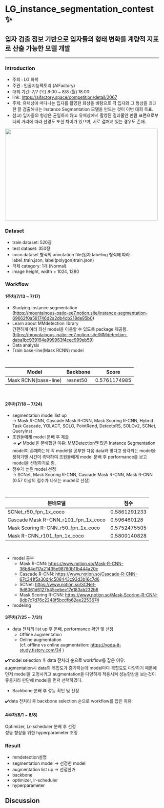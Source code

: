 # LG_instance_segmentation_contest ✨
## 입자 검출 정보 기반으로 입자들의 형태 변화를 계량적 지표로 산출 가능한 모델 개발

---
### Introduction
- 주최 : LG 화학 <br/>
- 주관 : 인공지능팩토리 (AIFactory) <br/>
- 대회 기간: 7/7 (목) 8:00 ~ 8/8 (월) 18:00 <br/>
- link: https://aifactory.space/competition/detail/2067 <br/>
- 주제: 유체상에 떠다니는 입자를 촬영한 화상을 바탕으로 각 입자와 그 형상을 최대한 잘 검출해내는 Instance Segmentation 모델을 만드는 것이 이번 대회 목표. <br/>
- 참고) 입자들의 형상은 균일하지 않고 유체상에서 촬영된 결과물인 만큼 표면으로부터의 거리에 따라 선명도 또한 차이가 있으며, 서로 겹쳐져 있는 경우도 존재. <br/>

<img src='https://user-images.githubusercontent.com/61971952/188265389-b1461854-a775-423b-bd1a-a901de19bef9.png' width = '500' height = '300'/> <br/>

### Dataset
- train dataset: 520장 <br/>
- test dataset: 350장 <br/>
- coco dataset 형식의 annotation file(입자 labeling 형식에 따라 label_train.json, label(polygon)train.json) <br/>
- 객체 category: 1개 (Normal) <br/>
- image height, width = 1024, 1280 <br/>

### Workflow
#### 1주차(7/13 ~ 7/17)
* Studying instance segmentation </br>
(https://mountainous-patio-ee7.notion.site/instance-segmentation-69662f0a591746d2a2db4cb218de95b0) </br> 
* Learn about MMdetection library </br>
간편하게 여러 최신 model을 이용할 수 있도록 package 제공됨. </br>
(https://mountainous-patio-ee7.notion.site/MMdetection-daba1bc939194a999963f4cec999eb59) </br>
* Data analysis 
* Train base-line(Mask RCNN) model <br/>
</br>

 Model | Backbone | Score
 -------------|-------|-------|
 Mask RCNN(base-line) | resnet50 |  0.5761174985  |

</br>

#### 2주차(7/18 ~ 7/24)
* segmentation model list up </br>
→ Mask R-CNN, Cascade Mask R-CNN, Mask Scoring R-CNN, Hybrid Task Cascade, YOLACT, SOLO, PointRend, DetectoRS, SOLOv2, SCNet, QueryInst
* 조원들에게 model 분배 후 제출 </br>
→ ✔️ Model을 분배했던 이유: MMDetection엔 많은 Instance Segmentation model이 존재하는데 각 model을 공부한 다음 data와 맞다고 생각되는 model을 정하기엔 시간이 촉박하여 조원들에게 model 분배 후 performance를 보고 model을 선정하기로 함.
* 점수가 높은 model 선정 </br>
→ SCNet, Mask Scoring R-CNN, Cascade Mask R-CNN, Mask R-CNN  </br>
(0.57 이상의 점수가 나오는 model로 선정)
</br>

분배모델| 점수
-------|-------|
SCNet_r50_fpn_1x_coco  |  0.5861291233  |
Cascade Mask R-CNN_r101_fpn_1x_coco | 0.596460128 |
Mask Scoring R-CNN_r50_fpn_1x_coco | 0.5752475505  |
Mask R-CNN_r101_fpn_1x_coco  |  0.5800140828 |
   
</br>

* model 공부 </br>
  * Mask R-CNN: https://www.notion.so/Mask-R-CNN-36b84ef17a21435e98760b11b444a20c
  * Cascade R-CNN: https://www.notion.so/Cascade-R-CNN-67c341f5a30d4c508443c93d3b16c7d6
  * SCNet: https://www.notion.so/SCNet-9d8061d6127b45cebec17e183ab232b8
  * Mask Scoring R-CNN: https://www.notion.so/Mask-Scoring-R-CNN-8db7c7d76c2248f5bcdfb62ee2253674 </br>
* modeling <br/>
#### 3주차(7/25 ~ 7/31)
* data 전처리 list up 후 분배, performance 확인 및 선정 </br>
  * Offline augmentation
  * Online augmentation </br>
(cf. offline vs online augmentation: https://yoda-it-study.tistory.com/34 )
 
 ✔️model selection 후 data 전처리 순으로 workflow를 잡은 이유: </br>
 augmentation시 data의 복잡도가 증가하는데 model마다 복잡도도 다양하기 때문에 </br>
 먼저 model을 고정시키고 augmentation을 다양하게 적용시켜 성능향상을 보는것이 좋을거라 판단해 model을 먼저 선택하였다.
* Backbone 분배 후 성능 확인 및 선정 <br/>

✔️data 전처리 후 backbone selection 순으로 workflow를 잡은 이유: </br>

#### 4주차(8/1 ~ 8/8)
Optimizer, Lr-scheduler 분배 후 선정 <br/>
성능 향상을 위한 hyperparameter 조정 <br/>

### Result
- mmdetection설명
- segmentation model -> 선정한 model
- augmentation list up -> 선정한거
- backbone 
- optimizer, lr-scheduler
- hyperparameter


## Discussion
